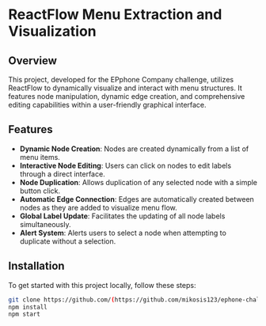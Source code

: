 # ReactFlow Menu Extraction and Visualization

## Overview
This project, developed for the EPphone Company challenge, utilizes ReactFlow to dynamically visualize and interact with menu structures. It features node manipulation, dynamic edge creation, and comprehensive editing capabilities within a user-friendly graphical interface.

## Features
- **Dynamic Node Creation**: Nodes are created dynamically from a list of menu items.
- **Interactive Node Editing**: Users can click on nodes to edit labels through a direct interface.
- **Node Duplication**: Allows duplication of any selected node with a simple button click.
- **Automatic Edge Connection**: Edges are automatically created between nodes as they are added to visualize menu flow.
- **Global Label Update**: Facilitates the updating of all node labels simultaneously.
- **Alert System**: Alerts users to select a node when attempting to duplicate without a selection.

## Installation

To get started with this project locally, follow these steps:

```bash
git clone https://github.com/(https://github.com/mikosis123/ephone-challenge)
npm install
npm start
